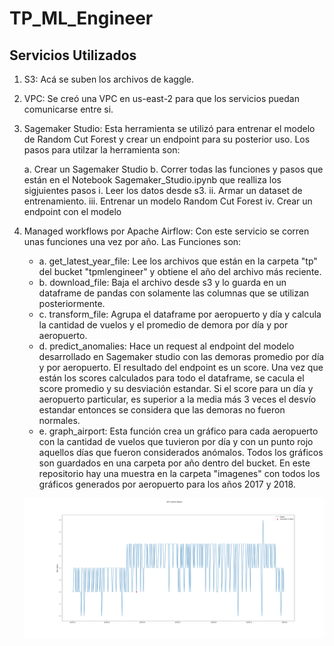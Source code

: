 # TP_ML_Engineer

## Servicios Utilizados

1. S3: Acá se suben los archivos de kaggle.

2. VPC: Se creó una VPC en us-east-2 para que los servicios puedan comunicarse entre si.

2. Sagemaker Studio: Esta herramienta se utilizó para entrenar el modelo de Random Cut Forest y crear un endpoint para su posterior uso. Los pasos para utilzar la herramienta son:

    a. Crear un Sagemaker Studio 
    b. Correr todas las funciones y pasos que están en el Notebook Sagemaker_Studio.ipynb que realliza los sigjuientes pasos
        i. Leer los datos desde s3.
        ii. Armar un dataset de entrenamiento.
        iii. Entrenar un modelo Random Cut Forest
        iv. Crear un endpoint con el modelo

3. Managed workflows por Apache Airflow: Con este servicio se corren unas funciones una vez por año. Las Funciones son:
    * a. get_latest_year_file: Lee los archivos que están en la carpeta "tp" del bucket "tpmlengineer" y obtiene el año del archivo más reciente.
    * b. download_file: Baja el archivo desde s3 y lo guarda en un dataframe de pandas con solamente las columnas que se utilizan posteriormente.
    * c. transform_file: Agrupa el dataframe por aeropuerto y día y calcula la cantidad de vuelos y el promedio de demora por día y por aeropuerto.
    * d. predict_anomalies: Hace un request al endpoint del modelo desarrollado en Sagemaker studio con las demoras promedio por día y por aeropuerto. El resultado del endpoint es un score. Una vez que están los scores calculados para todo el dataframe, se cacula el score promedio y su desviación estandar. Si el score para un día y aeropuerto particular, es superior a la media más 3 veces el desvío estandar entonces se considera que las demoras no fueron normales.
    * e. graph_airport: Esta función crea un gráfico para cada aeropuerto con la cantidad de vuelos que tuvieron por día y con un punto rojo aquellos días que fueron considerados anómalos. Todos los gráficos son guardados en una carpeta por año dentro del bucket. En este repositorio hay una muestra en la carpeta "imagenes" con todos los gráficos generados por aeropuerto para los años 2017 y 2018.

    ![alt text](https://github.com/GraffignaBracco/TP_ML_Engineer/blob/main/imagenes/2018/ACT.png?raw=true)

